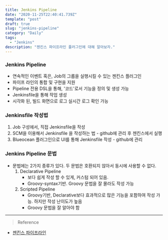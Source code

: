 ```yaml
---
title: Jenkins Pipeline
date: "2020-11-25T22:40:41.739Z"
template: "post"
draft: true
slug: "jenkins-pipeline"
category: "Daily"
tags:
  - "Jenkins"
description: "젠킨스 파이프라인 플러그인에 대해 알아보자."
---
```


### Jenkins Pipeline
- 연속적인 이벤트 혹은, Job의 그룹을 실행시킬 수 있는 젠킨스 플러그인
- 파이프 라인의 통합 및 구현을 지원
- Pipeline 전용 DSL을 통해, '코드'로서 기능을 정의 및 생성 가능
- Jenkinsfile을 통해 작업 생성
- 시각화 된, 빌드 화면으로 로그 실시간 로그 확인 가능

### Jenkinsfile 작성법

1. Job 구성에서, 직접 Jenkinsfile을 작성
2. SCM을 이용해서 Jenkinsfile 을 작성하는 법 - github에 관리 후 젠킨스에서 실행
3. Blueocean 플러그인으로 UI를 통해 Jenkinsfile 작성 -  github에 관리 

### Jenkins Pipeline 문법
- 문법에는 2가지 종류가 있다. 두 문법은 호환되지 않아서 동시에 사용할 수 없다.
    1. Declarative Pipeline 
        - 보다 쉽게 작성 할 수 있게, 커스텀 되어 있음. 
        - Groovy-syntax기반. Groovy 문법을 잘 몰라도 작성 가능
    2. Scripted Pipeline
        - Groovy기반, Declarative보다 효과적으로 많은 기능을 포함하여 작성 가능. 하지만 작성 난이도가 높음
        - Groovy 문법을 잘 알아야 함

<hr>

> Reference
- [젠킨스 파이프라인](https://bob-full.tistory.com/10)
